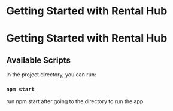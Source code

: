 # Getting Started with Rental Hub

# Getting Started with Rental Hub

## Available Scripts

In the project directory, you can run:

### `npm start`
run npm start after going to the directory to run the app
